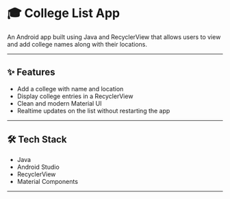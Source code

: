 # 🎓 College List App

An Android app built using Java and RecyclerView that allows users to view and add college names along with their locations.

---

## ✨ Features

- Add a college with name and location
- Display college entries in a RecyclerView
- Clean and modern Material UI
- Realtime updates on the list without restarting the app

---

## 🛠️ Tech Stack

- Java
- Android Studio
- RecyclerView
- Material Components

---



